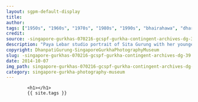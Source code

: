 ```yaml
---
layout: sgpm-default-display
title: 
author: 
tags: ["1950s", "1960s", "1970s", "1980s", "1990s", "bhairahawa", "dharan", "gurkhas", "kathmandu", "nepal", "pokhara", "singapore", "singapore gurkha archive", "singapore gurkha old photographs", "singapore gurkha photography museum", "singapore gurkhas"]
credit: 
source: -singapore-gurkhas-070216-gcspf-gurkha-contingent-archives-dg-39
description: "Paya Lebar studio portrait of Sita Gurung with her younger sister Laxmi. Date: Mid 1970s."
copyright: DhanpatiGurung-SingaporeGurkhaPhotographyMuseum
slug: -singapore-gurkhas-070216-gcspf-gurkha-contingent-archives-dg-39
date: 2014-10-07
img_path: singapore-gurkhas-070216-gcspf-gurkha-contingent-archives-dg-39.jpg
category: singapore-gurkha-photography-museum
---
```

	 		

	 		<h1></h1>
	 		{{ site.tags }}
	 		
